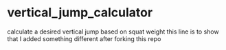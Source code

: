 # vertical_jump_calculator
calculate a desired vertical jump based on squat weight
this line is to show that I added something different after forking this repo
